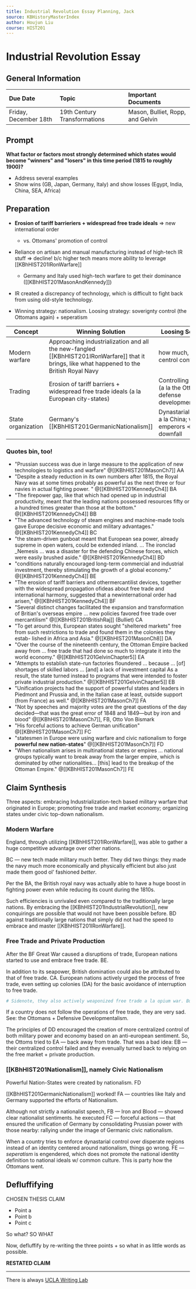 ```yaml
---
title: Industrial Revolution Essay Planning, Jack
source: KBHistoryMasterIndex
author: Houjun Liu
course: HIST201
---
```


# Industrial Revolution Essay
## General Information
| Due Date | Topic | Important Documents |
| :-- | :-- | :-- |
| Friday, December 18th | 19th Century Transformations | Mason, Bulliet, Ropp, and Gelvin |

## Prompt
**What factor or factors most strongly determined which states would become "winners" and "losers" in this time period (1815 to roughly 1900)?** 

- Address several examples
- Show wins (GB, Japan, Germany, Italy) and show losses (Egypt, India, China, SEA, Africa)

## Preparation
* **Erosion of tariff barrieriers + widespread free trade ideals** => new international order
	* vs. Ottomans' promotion of control
* Reliance on artisan and manual manufacturing instead of high-tech IR stuff => decline! b/c higher tech means more ability to leverage [[KBhHIST201IRonWarfare]]
	* Germany and Italy used high-tech warfare to get their dominance ([[KBhHIST201MasonAndKennedy]])
* IR created a discrepancy of technology, which is difficult to fight back from using old-style technology.

* Winning strategy: nationalism. Loosing strategy: soverignty control (the Ottomans again) + seperatism

| Concept | Winning Solution | Loosing Solution | 
|---|---|---|
| Modern warfare | Approaching industrialization and all the new-fangled [[KBhHIST201IRonWarfare]] that it brings, like what happened to the British Royal Navy | how much, or centrol control  | 
| Trading | Erosion of tariff barriers + widespread free trade ideals (a la European city-states) | Controlling trade (a la the Ottomans' defense developmentalism) |
| State organization | Germany's [[KBhHIST201GermanicNationalism]] | Dynastarial control a la China; weak emperors => downfall |

### Quotes bin, too!
* "Prussian success was due in large measure to the application of new technologies to logistics and warfare"   @[[KBhHIST201MasonCh7]] AA
* "Despite a steady reduction in its own numbers after 1815, the Royal Navy was at some times probably as powerful as the next three or four navies in actual fighting power. " @[[KBhHIST201KennedyCh4]] BA
* "The firepower gap, like that which had opened up in industrial productivity, meant that the leading nations possessed resources fifty or a hundred times greater than those at the bottom." @[[KBhHIST201KennedyCh4]] BB
* "The advanced technology of steam engines and machine-made tools gave Europe decisive economic and military advantages." @[[KBhHIST201KennedyCh4]] BC
* "the steam-driven gunboat meant that European sea power, already supreme in open waters, could be extended inland. ... The ironclad _Nemesis ... was a disaster for the defending Chinese forces, which were easily brushed aside." @[[KBhHIST201KennedyCh4]] BD
* "conditions naturally encouraged long-term commercial and industrial investment, thereby stimulating the growth of a global economy." @[[KBhHIST201KennedyCh4]] BE
* "The erosion of tariff barriers and othermercantilist devices, together with the widespread propagation ofideas about free trade and international harmony, suggested that a newinternational order had arisen," @[[KBhHIST201KennedyCh4]] BF
* "Several distinct changes facilitated the expansion and transformation of Britian's overseas empire ... new policies favored free trade over mercantilism" @[[KBhHIST201BritishRaj]] (Bulliet) CA
* "To get around this, European states sought "sheltered markets" free from such restrictions to trade and found them in the colonies they estab- lished in Africa and Asia." @[[KBhHIST201MasonCh8]] DA
* "Over the course of the nineteenth century, the Ottoman Empire backed away from ... free trade that had done so much to integrate it into the world economy." @[[KBhHIST201GelvinChapter5]] EA
* "Attempts to establish state-run factories floundered ... because ... [of] shortages of skilled labors ... [and] a lack of investment capital As a result, the state turned instead to programs that were intended to foster private industrial production."  @[[KBhHIST201GelvinChapter5]] EB
* "Unification projects had the support of powerful states and leaders in Piedmont and Prussia and, in the Italian case at least, outside support (from France) as well." @[[KBhHIST201MasonCh7]] FA
* "Not by speeches and majority votes are the great questions of the day decided—that was the great error of 1848 and 1849—but by iron and blood" @[[KBhHIST201MasonCh7]], FB, Otto Von Bismark
* "His forceful actions to achieve German unification" @[[KBhHIST201MasonCh7]] FC
* "statesmen in Europe were using warfare and civic nationalism to forge **powerful new nation-states**" @[[KBhHIST201MasonCh7]] FD
* "When nationalism arises in multinational states or empires ... national groups typically want to break away from the larger empire, which is dominated by other nationalities... [this] lead to the breakup of the Ottoman Empire." @[[KBhHIST201MasonCh7]] FE

## Claim Synthesis
Three aspects: embracing Industrialization-tech based military warfare that originated in Europe; promoting free trade and market economy; organizing states under civic top-down nationalism.

### Modern Warfare
England, through utilizing [[KBhHIST201IRonWarfare]], was able to gather a huge competitive advantage over other nations.

BC — new tech made military much better. They did two things: they made the navy much more economically and physically efficient but also just made them good ol' fashioned  _better_.

Per the BA, the British royal navy was actually able to have a huge boost in fighting power even while reducing its count during the 1810s. 

Such efficiencies is unrivaled even compared to the traditionally large nations. By embracing the [[KBhHIST201IndustrialRevolution]], new conquirings are possible that would not have been possible before. BD against traditionally large nations that simply did not had the speed to embrace and master [[KBhHIST201IRonWarfare]].

### Free Trade and Private Production
After the BF Great War caused a disruptions of trade, European nations started to use and embrace free trade. BE. 

In addition to its seapower, British domination could also be attributed to that of free trade. CA. European nations actively urged the process of free trade, even setting up colonies (DA) for the basic avoidance of interruption to free trade. 

```python
# Sidenote, they also actively weaponized free trade a la opium war. But we do China so much that it may not be worth mentioning here.
```

If a country does not follow the operations of free trade, they are very sad. See: the Ottomans + Defensive Developmentalism.

The principles of DD encouraged the creation of more centralized control of both military power and economy based on an anti-european sentiment. So, the Ottoms tried to EA — back away from trade. That was a bad idea: EB — their centralized control failed and they evenually turned back to relying on the free market + private production.

### [[KBhHIST201Nationalism]], namely Civic Nationalism
Powerful Nation-States were created by nationalism. FD

[[KBhHIST201GermanicNationalism]] worked! FA — countries like Italy and Germany supported the efforts of Nationalism.

Although not strictly a nationalist speech, FB — Iron and Blood — showed clear nationalist sentiments. he executed FC — forceful actions — that ensured the unification of Germany by consolidating Prussian power with those nearby: rallying under the image of Germanic civic nationalism.

When a country tries to enforce dynastarial control over disperate regions instead of an identity centered around nationalism, things go wrong. FE — _seperatism_ is engendered, which does not promote the national identity definition to national ideals w/ common culture. This is party how the Ottomans went.


## Defluffifying
CHOSEN THESIS CLAIM

* Point a 
* Point b
* Point c

So what? SO WHAT

Now, defluffify by re-writing the three points + so what in as little words as possible.

**RESTATED CLAIM**


***

There is always [UCLA Writing Lab](https://wp.ucla.edu/wp-content/uploads/2016/01/UWC_handouts_What-How-So-What-Thesis-revised-5-4-15-RZ.pdf)